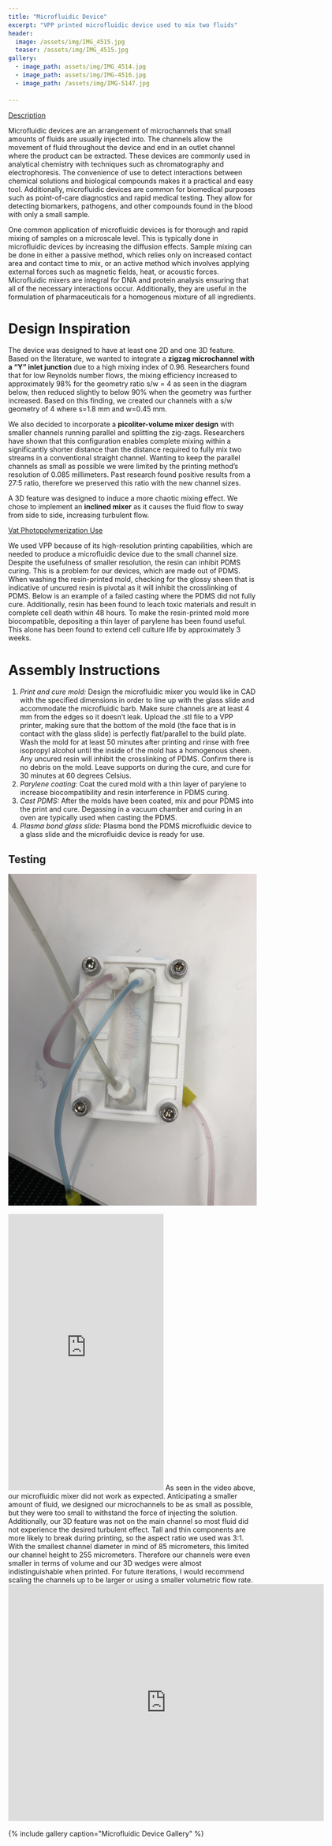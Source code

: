 ```yaml
---
title: "Microfluidic Device"
excerpt: "VPP printed microfluidic device used to mix two fluids"
header:
  image: /assets/img/IMG_4515.jpg
  teaser: /assets/img/IMG_4515.jpg
gallery:
  - image_path: assets/img/IMG_4514.jpg
  - image_path: assets/img/IMG-4516.jpg
  - image_path: /assets/img/IMG-5147.jpg

---
```


<ins>Description</ins>

Microfluidic devices are an arrangement of microchannels that small amounts of fluids are usually injected into. The channels allow the movement of fluid throughout the device and end in an outlet channel where the product can be extracted. These devices are commonly used in analytical chemistry with techniques such as chromatography and electrophoresis. The convenience of use to detect interactions between chemical solutions and biological compounds makes it a practical and easy tool. Additionally, microfluidic devices are common for biomedical purposes such as point-of-care diagnostics and rapid medical testing. They allow for detecting biomarkers, pathogens, and other compounds found in the blood with only a small sample. 

One common application of microfluidic devices is for thorough and rapid mixing of samples on a microscale level. This is typically done in microfluidic devices by increasing the diffusion effects. Sample mixing can be done in either a passive method, which relies only on increased contact area and contact time to mix, or an active method which involves applying external forces such as magnetic fields, heat, or acoustic forces. Microfluidic mixers are integral for DNA and protein analysis ensuring that all of the necessary interactions occur. Additionally, they are useful in the formulation of pharmaceuticals for a homogenous mixture of all ingredients. 

# Design Inspiration
The device was designed to have at least one 2D and one 3D feature. Based on the literature, we wanted to integrate a **zigzag microchannel with a “Y” inlet junction** due to a high mixing index of 0.96. Researchers found that for low Reynolds number flows, the mixing efficiency increased to approximately 98% for the geometry ratio s/w = 4 as seen in the diagram below, then reduced slightly to below 90% when the geometry was further increased. Based on this finding, we created our channels with a s/w geometry of 4 where s=1.8 mm and w=0.45 mm. 

We also decided to incorporate a **picoliter-volume mixer design** with smaller channels running parallel and splitting the zig-zags. Researchers have shown that this configuration enables complete mixing within a significantly shorter distance than the distance required to fully mix two streams in a conventional straight channel. Wanting to keep the parallel channels as small as possible we were limited by the printing method’s resolution of 0.085 millimeters. Past research found positive results from a 27:5 ratio, therefore we preserved this ratio with the new channel sizes.

A 3D feature was designed to induce a more chaotic mixing effect. We chose to implement an **inclined mixer** as it causes the fluid flow to sway from side to side, increasing turbulent flow.

<ins>Vat Photopolymerization Use</ins>

We used VPP because of its high-resolution printing capabilities, which are needed to produce a microfluidic device due to the small channel size. Despite the usefulness of smaller resolution, the resin can inhibit PDMS curing. This is a problem for our devices, which are made out of PDMS. When washing the resin-printed mold, checking for the glossy sheen that is indicative of uncured resin is pivotal as it will inhibit the crosslinking of PDMS. Below is an example of a failed casting where the PDMS did not fully cure. Additionally, resin has been found to leach toxic materials and result in complete cell death within 48 hours. To make the resin-printed mold more biocompatible, depositing a thin layer of parylene has been found useful. This alone has been found to extend cell culture life by approximately 3 weeks. 


# Assembly Instructions
1. *Print and cure mold:* Design the microfluidic mixer you would like in CAD with the specified dimensions in order to line up with the glass slide and accommodate the microfluidic barb. Make sure channels are at least 4 mm from the edges so it doesn’t leak. Upload the .stl file to a VPP printer, making sure that the bottom of the mold (the face that is in contact with the glass slide) is perfectly flat/parallel to the build plate. Wash the mold for at least 50 minutes after printing and rinse with free isopropyl alcohol until the inside of the mold has a homogenous sheen. Any uncured resin will inhibit the crosslinking of PDMS. Confirm there is no debris on the mold. Leave supports on during the cure, and cure for 30 minutes at 60 degrees Celsius. 
2. *Parylene coating:* Coat the cured mold with a thin layer of parylene to increase biocompatibility and resin interference in PDMS curing. 
3. *Cast PDMS:* After the molds have been coated, mix and pour PDMS into the print and cure. Degassing in a vacuum chamber and curing in an oven are typically used when casting the PDMS. 
4. *Plasma bond glass slide:* Plasma bond the PDMS microfluidic device to a glass slide and the microfluidic device is ready for use. 
 

## Testing
[![Microfluidic Device Testing](/assets/img/IMG_4514.jpg)](https://youtube.com/shorts/Di2UXyNG6Aw) 
<iframe width="315" height="560" src="https://youtube.com/embeded/Di2UXyNG6Aw" frameborder="0" allow="accelerometer; autoplay; clipboard-write; encrypted-media; gyroscope; picture-in-picture" allowfullscreen></iframe>
As seen in the video above, our microfluidic mixer did not work as expected. Anticipating a smaller amount of fluid, we designed our microchannels to be as small as possible, but they were too small to withstand the force of injecting the solution. Additionally, our 3D feature was not on the main channel so most fluid did not experience the desired turbulent effect. Tall and thin components are more likely to break during printing, so the aspect ratio we used was 3:1. With the smallest channel diameter in mind of 85 micrometers, this limited our channel height to 255 micrometers. Therefore our channels were even smaller in terms of volume and our 3D wedges were almost indistinguishable when printed. For future iterations, I would recommend scaling the channels up to be larger or using a smaller volumetric flow rate.

<iframe src="https://vanderbilt643.autodesk360.com/shares/public/SH512d4QTec90decfa6eea03d13de859ed90?mode=embed" width="640" height="480" allowfullscreen="true" webkitallowfullscreen="true" mozallowfullscreen="true"  frameborder="0"></iframe>


{% include gallery caption="Microfluidic Device Gallery" %}
